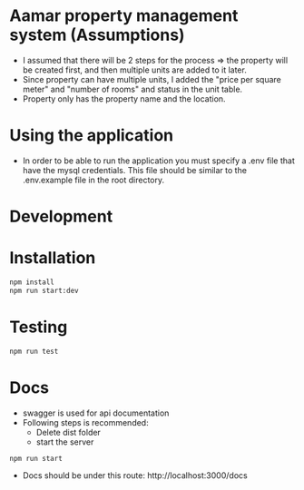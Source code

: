 # Aamar property management system (Assumptions)

* I assumed that there will be 2 steps for the process => the property will be created first, and then multiple units are added to it later.
* Since property can have multiple units, I added the "price per square meter" and "number of rooms" and status in the unit table.
* Property only has the property name and the location. 

# Using the application
* In order to be able to run the application you must specify a .env file that have the mysql credentials. This file should be similar to the .env.example file in the root directory.

# Development
# Installation

```bash
npm install
npm run start:dev
```

# Testing

```bash
npm run test
```

# Docs

* swagger is used for api documentation
* Following steps is recommended:
  * Delete dist folder
  * start the server

```bash
npm run start
```

* Docs should be under this route: http://localhost:3000/docs